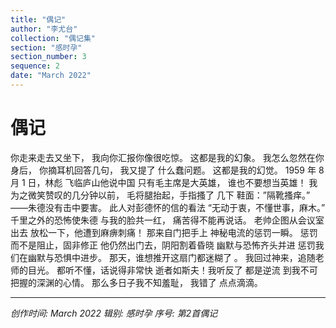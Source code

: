 ```yaml
---
title: "偶记"
author: "李尤台"
collection: "偶记集"
section: "感时孕"
section_number: 3
sequence: 2
date: "March 2022"
---
```


# 偶记

你走来走去又坐下，
我向你汇报你像很吃惊。
这都是我的幻象。
我怎么忽然在你身后，
你摘耳机回答几句，
我又提了 什么蠢问题。
这都是我的幻觉。
1959 年 8 月 1 日，林彪
飞临庐山他说中国
只有毛主席是大英雄，
谁也不要想当英雄！
我为之微笑赞叹的几分钟以前，
毛将腿抬起，手指搔了 几下
鞋面：”隔靴搔痒。”
——朱德没有击中要害。
此人对彭德怀的信的看法
“无动于衷，不懂世事，麻木。”
千里之外的恐怖使朱德
与我的脸共一红，
痛苦得不能再说话。
老帅企图从会议室出去
放松一下，他遭到麻痹刺痛！
那来自门把手上
神秘电流的惩罚一瞬。
惩罚而不是阻止，固非修正
他仍然出门去，阴阳割着昏晓
幽默与恐怖齐头并进
惩罚我们在幽默与恐惧中进步。
那天，谁想推开这扇门都迷糊了 。
我回过神来，追随老师的目光。
都听不懂，话说得非常快
逝者如斯夫！我听反了 都是逆流
到我不可把握的深渊的心情。
那么多日子我不知羞耻，
我错了 点点滴滴。

---
*创作时间: March 2022*
*辑别: 感时孕*
*序号: 第2首偶记*
